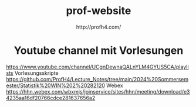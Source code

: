<h1 align="center">prof-website</h1>
<div align="center">http://profh4.com/</div>

<h1 align="center">Youtube channel mit Vorlesungen</h1>

https://www.youtube.com/channel/UCgnDewnaQALnYLM4GYUS5CA/playlists
Vorlesungsskripte
https://github.com/ProfH4/Lecture_Notes/tree/main/2024%20Sommersemester/Statistik%20WIN%202%20282120
Webex
https://hhn.webex.com/wbxmjs/joinservice/sites/hhn/meeting/download/e34235aa16df20766cdce281637656a2
